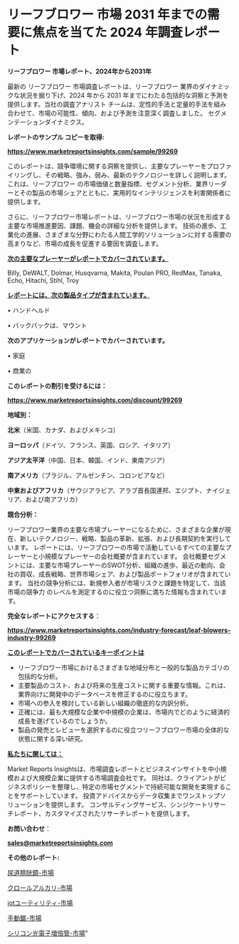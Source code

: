 # リーフブロワー 市場 2031 年までの需要に焦点を当てた 2024 年調査レポート

<strong>リーフブロワー 市場レポート、2024年から2031年</strong>

最新の リーフブロワー 市場調査レポートは、リーフブロワー 業界のダイナミックな状況を掘り下げ、2024 年から 2031 年までにわたる包括的な洞察と予測を提供します。当社の調査アナリスト チームは、定性的手法と定量的手法を組み合わせて、市場の可能性、傾向、および予測を注意深く調査しました。 セグメンテーションダイナミクス。



<strong>レポートのサンプル コピーを取得:</strong> <a href=https://www.marketreportsinsights.com/sample/99269>

<strong><u>https://www.marketreportsinsights.com/sample/99269</u></strong></a>

このレポートは、競争環境に関する洞察を提供し、主要なプレーヤーをプロファイリングし、その戦略、強み、弱み、最新のテクノロジーを詳しく説明します。 これは、リーフブロワー の市場価値と数量指標、セグメント分析、業界リーダーとその製品の市場シェアとともに、実用的なインテリジェンスを利害関係者に提供します。

さらに、リーフブロワー市場レポートは、リーフブロワー市場の状況を形成する主要な市場推進要因、課題、機会の詳細な分析を提供します。 技術の進歩、工業化の進展、さまざまな分野にわたる人間工学的ソリューションに対する需要の高まりなど、市場の成長を促進する要因を調査します。



<strong><u>次の主要なプレーヤーがレポートでカバーされています。</u></strong>

Billy, DeWALT, Dolmar, Husqvarna, Makita, Poulan PRO, RedMax, Tanaka, Echo, Hitachi, Stihl, Troy



<strong><u><b>レポートには、次の製品タイプが含まれています。</b></u></strong>

• ハンドヘルド

• バックパックは、マウント



<strong><b>次のアプリケーションがレポートでカバーされています。</b></strong>

• 家庭

• 商業の



<strong><b>このレポートの割引を受けるには：</b></strong><a href=https://www.marketreportsinsights.com/discount/99269>

<strong><u>https://www.marketreportsinsights.com/discount/99269</u></strong></a>



<strong>地域別：</strong>



<strong>北米</strong>（米国、カナダ、およびメキシコ）



<strong>ヨーロッパ</strong>（ドイツ、フランス、英国、ロシア、イタリア）



<strong>アジア太平洋</strong>（中国、日本、韓国、インド、東南アジア）



<strong>南アメリカ</strong>（ブラジル、アルゼンチン、コロンビアなど）



<strong>中東およびアフリカ</strong>（サウジアラビア、アラブ首長国連邦、エジプト、ナイジェリア、および南アフリカ）



<strong>競合分析：</strong>

リーフブロワー業界の主要な市場プレーヤーになるために、さまざまな企業が現在、新しいテクノロジー、戦略、製品の革新、拡張、および長期契約を実行しています。 レポートには、リーフブロワーの市場で活動しているすべての主要なプレーヤーと小規模なプレーヤーの会社概要が含まれています。 会社概要セグメントには、主要な市場プレーヤーのSWOT分析、組織の進歩、最近の動向、会社の買収、成長戦略、世界市場シェア、および製品ポートフォリオが含まれています。 当社の競争分析には、新規参入者が市場リスクと課題を特定して、当該市場の競争力 のレベルを測定するのに役立つ洞察に満ちた情報も含まれています。



<strong>完全なレポートにアクセスする</strong>：

<a href=https://www.marketreportsinsights.com/industry-forecast/leaf-blowers-industry-99269>

<strong><u>https://www.marketreportsinsights.com/industry-forecast/leaf-blowers-industry-99269</u></strong></a>



<strong><u><b>このレポートでカバーされているキーポイントは</b></u></strong>
<ul>
  <li>リーフブロワー市場におけるさまざまな地域分布と一般的な製品カテゴリの包括的な分析。</li>
  <li>主要製品のコスト、および将来の生産コストに関する重要な情報。これは、業界向けに開発中のデータベースを修正するのに役立ちます。</li>
  <li>市場への参入を検討している新しい組織の徹底的な内訳分析。</li>
  <li>正確には、最も大規模な企業や中規模の企業は、市場内でどのように経済的成長を遂げているのでしょうか。</li>
  <li>製品の発売とレビューを選択するのに役立つリーフブロワー市場の全体的な状態に関する深い研究。</li>
</ul>


<strong><u><b>私たちに関しては：</b></u></strong>

Market Reports Insightsは、市場調査レポートとビジネスインサイトを中小規模および大規模企業に提供する市場調査会社です。 同社は、クライアントがビジネスポリシーを整理し、特定の市場セグメントで持続可能な開発を実現することをサポートしています。 投資アドバイスからデータ収集までワンストップソリューションを提供します。 コンサルティングサービス、シンジケートリサーチレポート、カスタマイズされたリサーチレポートを提供します。



<strong><b>お問い合わせ</b></strong>：

<a href=mailto:sales@marketreportsinsights.com>

<strong><u>sales@marketreportsinsights.com</u></strong></a>



<strong>その他のレポート:</strong>

<a href=https://www.linkedin.com/pulse/尿道膀胱鏡-市場-2023-最新の-cagr-および成長分析-2030-pr-news-hub-xx3ff/>尿道膀胱鏡-市場</a>

<a href=https://www.linkedin.com/pulse/クロールアルカリ-市場-2023-競争分析と事業成長-2030-analytics-achievers-24-analysis-uk8gf/>クロールアルカリ-市場</a>

<a href=https://www.linkedin.com/pulse/iotユーティリティ-市場-2023-swot-分析と最新イノベーション-2030-jkpvf/>iotユーティリティ-市場</a>

<a href=https://www.linkedin.com/pulse/手動鋸-市場-2023-年のダイナミクスとビジネストレンド-2030-trend-titans-360-analysis-bheif/>手動鋸-市場</a>

<a href=https://www.linkedin.com/pulse/シリコン光電子増倍管-市場-2023-swot-分析と成長率-2030-analytics-achievers-24-analysis-nhmif/>シリコン光電子増倍管-市場</a>"

